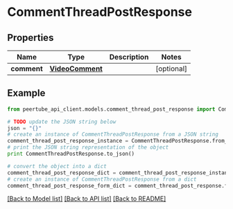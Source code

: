 # CommentThreadPostResponse


## Properties
Name | Type | Description | Notes
------------ | ------------- | ------------- | -------------
**comment** | [**VideoComment**](VideoComment.md) |  | [optional] 

## Example

```python
from peertube_api_client.models.comment_thread_post_response import CommentThreadPostResponse

# TODO update the JSON string below
json = "{}"
# create an instance of CommentThreadPostResponse from a JSON string
comment_thread_post_response_instance = CommentThreadPostResponse.from_json(json)
# print the JSON string representation of the object
print CommentThreadPostResponse.to_json()

# convert the object into a dict
comment_thread_post_response_dict = comment_thread_post_response_instance.to_dict()
# create an instance of CommentThreadPostResponse from a dict
comment_thread_post_response_form_dict = comment_thread_post_response.from_dict(comment_thread_post_response_dict)
```
[[Back to Model list]](../README.md#documentation-for-models) [[Back to API list]](../README.md#documentation-for-api-endpoints) [[Back to README]](../README.md)


